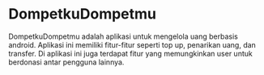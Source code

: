# DompetkuDompetmu

DompetkuDompetmu adalah aplikasi untuk mengelola uang berbasis android. Aplikasi ini memiliki fitur-fitur seperti top up, penarikan uang, dan transfer. Di aplikasi ini juga terdapat fitur yang memungkinkan user untuk berdonasi antar pengguna lainnya.
